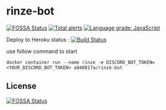# rinze-bot
[![FOSSA Status](https://app.fossa.com/api/projects/git%2Bgithub.com%2Fa840817a%2Frinze-bot.svg?type=shield)](https://app.fossa.com/projects/git%2Bgithub.com%2Fa840817a%2Frinze-bot?ref=badge_shield)
[![Total alerts](https://img.shields.io/lgtm/alerts/g/a840817a/rinze-bot.svg?logo=lgtm&logoWidth=18)](https://lgtm.com/projects/g/a840817a/rinze-bot/alerts/)
[![Language grade: JavaScript](https://img.shields.io/lgtm/grade/javascript/g/a840817a/rinze-bot.svg?logo=lgtm&logoWidth=18)](https://lgtm.com/projects/g/a840817a/rinze-bot/context:javascript)

Deploy to Heroku status : 
[![Build Status](https://travis-ci.com/a840817a/rinze-bot.svg?branch=release)](https://travis-ci.com/a840817a/rinze-bot)

use follow command to start
```
docker container run --name rinze -e DISCORD_BOT_TOKEN=<YOUR_DISCORD_BOT_TOKEN> a840817a/rinze-bot
```


## License
[![FOSSA Status](https://app.fossa.com/api/projects/git%2Bgithub.com%2Fa840817a%2Frinze-bot.svg?type=large)](https://app.fossa.com/projects/git%2Bgithub.com%2Fa840817a%2Frinze-bot?ref=badge_large)
